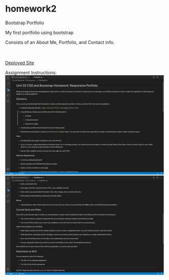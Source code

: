 # homework2
Bootstrap Portfolio

My first portfolio using bootstrap

Consists of an About Me, Portfolio, and Contact info.

<br></br>
<a href=https://jonmisner.github.io/homework2/index.html>Deployed Site</a>

Assignment Instructions:
<img src="Assets/instructions1.png">
<img src="Assets/instructions2.png">